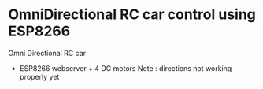 # OmniDirectional RC car control using ESP8266 
Omni Directional RC car 
- ESP8266 webserver  + 4 DC motors 
Note : directions not working properly yet 
